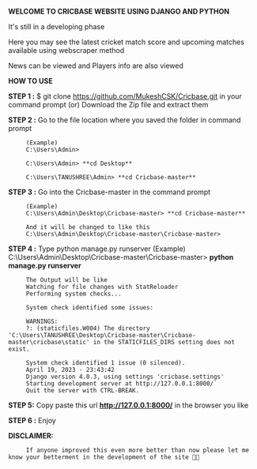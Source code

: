 **WELCOME TO CRICBASE WEBSITE USING DJANGO AND PYTHON**

It's still in a developing phase

Here you may see the latest cricket match score and upcoming matches available using webscraper method

News can be viewed and Players info are also viewed

**HOW TO USE**

**STEP 1 :** $ git clone https://github.com/MukeshCSK/Cricbase.git in your command prompt
         (or)
         Download the Zip file and extract them
         
**STEP 2 :** Go to the file location where you saved the folder in command prompt

         (Example)
         C:\Users\Admin>
         
         C:\Users\Admin> **cd Desktop**
         
         C:\Users\TANUSHREE\Admin> **cd Cricbase-master**
         
**STEP 3 :** Go into the Cricbase-master in the command prompt

         (Example)
         C:\Users\Admin\Desktop\Cricbase-master> **cd Cricbase-master**
         
         And it will be changed to like this
         C:\Users\Admin\Desktop\Cricbase-master\Cricbase-master>
         
**STEP 4 :** Type python manage.py runserver
         (Example)
         C:\Users\Admin\Desktop\Cricbase-master\Cricbase-master> **python manage.py runserver**
         
         The Output will be like
         Watching for file changes with StatReloader
         Performing system checks...

         System check identified some issues:

         WARNINGS:
         ?: (staticfiles.W004) The directory 'C:\Users\TANUSHREE\Desktop\Cricbase-master\Cricbase-master\cricbase\static' in the STATICFILES_DIRS setting does not exist.

         System check identified 1 issue (0 silenced).
         April 19, 2023 - 23:43:42
         Django version 4.0.3, using settings 'cricbase.settings'
         Starting development server at http://127.0.0.1:8000/
         Quit the server with CTRL-BREAK.
         
**STEP 5:** Copy paste this url **http://127.0.0.1:8000/** in the browser you like

**STEP 6 :** Enjoy


**DISCLAIMER:**
         
         If anyone improved this even more better than now please let me know your betterment in the development of the site 🤗🤗
         

